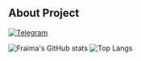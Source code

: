 ## About Project
[![Telegram](https://img.shields.io/badge/Telegram-2CA5E0?style=for-the-badge&logo=telegram&logoColor=white)](https://t.me/Dobry_kot)
<table>
<thead>

![Fraima's GitHub stats](https://github-readme-stats.vercel.app/api?username=fraima&show_icons=true&theme=transparent)
![Top Langs](https://github-readme-stats.vercel.app/api/top-langs/?username=fraima&layout=compact&theme=transparent)

</table>
</thead>
